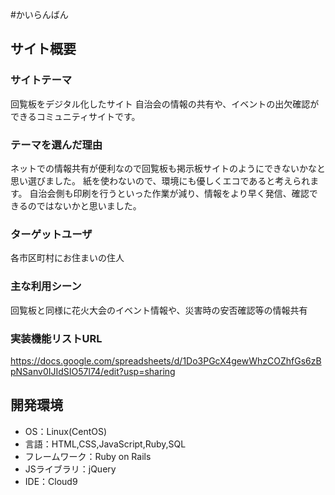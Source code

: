 #かいらんばん

## サイト概要
### サイトテーマ
回覧板をデジタル化したサイト
自治会の情報の共有や、イベントの出欠確認ができるコミュニティサイトです。

### テーマを選んだ理由
ネットでの情報共有が便利なので回覧板も掲示板サイトのようにできないかなと思い選びました。
紙を使わないので、環境にも優しくエコであると考えられます。
自治会側も印刷を行うといった作業が減り、情報をより早く発信、確認できるのではないかと思いました。

### ターゲットユーザ
各市区町村にお住まいの住人

### 主な利用シーン
回覧板と同様に花火大会のイベント情報や、災害時の安否確認等の情報共有

### 実装機能リストURL
https://docs.google.com/spreadsheets/d/1Do3PGcX4gewWhzCOZhfGs6zBpNSanv0IJIdSIO57l74/edit?usp=sharing

## 開発環境
- OS：Linux(CentOS)
- 言語：HTML,CSS,JavaScript,Ruby,SQL
- フレームワーク：Ruby on Rails
- JSライブラリ：jQuery
- IDE：Cloud9
